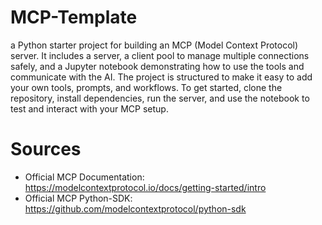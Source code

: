 # MCP-Template
a Python starter project for building an MCP (Model Context Protocol) server. It includes a server, a client pool to manage multiple connections safely, and a Jupyter notebook demonstrating how to use the tools and communicate with the AI. The project is structured to make it easy to add your own tools, prompts, and workflows. To get started, clone the repository, install dependencies, run the server, and use the notebook to test and interact with your MCP setup.

# Sources
- Official MCP Documentation: https://modelcontextprotocol.io/docs/getting-started/intro
- Official MCP Python-SDK: https://github.com/modelcontextprotocol/python-sdk